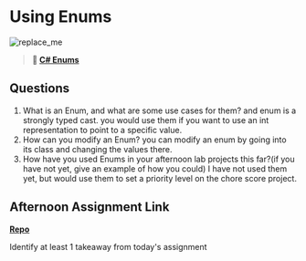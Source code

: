 # Using Enums

![replace_me](https://codeworks.blob.core.windows.net/public/assets/img/illustrations/placeholder.svg)

> **📖 [C# Enums](https://codeworksacademy.com/fs-student-guide/resources/wk10/03-Enums)**

## Questions

1. What is an Enum, and what are some use cases for them?
and enum is a strongly typed cast. you would use them if you want to use an int representation to point to a specific value. 
2. How can you modify an Enum?
you can modify an enum by going into its class and changing the values there. 
3. How have you used Enums in your afternoon lab projects this far?(if you have not yet, give an example of how you could) I have not used them yet, but would use them to set a priority level on the chore score project. 

## Afternoon Assignment Link

**[Repo](https://github.com/BDVassar/AllSpice)**

Identify at least 1 takeaway from today's assignment
